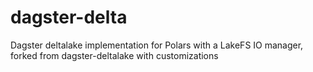 # dagster-delta
Dagster deltalake implementation for Polars with a LakeFS IO manager, forked from dagster-deltalake with customizations
